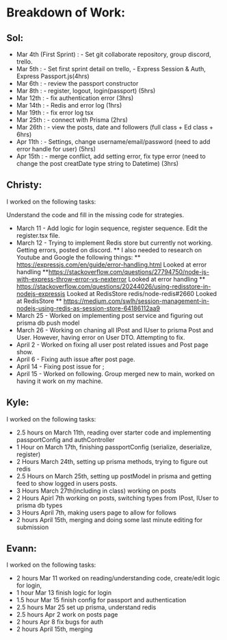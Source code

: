 # Breakdown of Work:

## Sol:

- Mar 4th (First Sprint) : - Set git collaborate repository, group discord, trello.
- Mar 5th : - Set first sprint detail on trello, - Express Session & Auth, Express Passport.js(4hrs)
- Mar 6th : - review the passport constructor
- Mar 8th : - register, logout, login(passport) (5hrs)
- Mar 12th : - fix authentication error (3hrs)
- Mar 14th : - Redis and error log (1hrs)
- Mar 19th : - fix error log tsx
- Mar 25th : - connect with Prisma (2hrs)
- Mar 26th : - view the posts, date and followers (full class + Ed class + 6hrs)
- Apr 11th : - Settings, change username/email/password (need to add error handle for user) (5hrs)
- Apr 15th : - merge conflict, add setting error, fix type error (need to change the post creatDate type string to Datetime) (3hrs)


## Christy:

I worked on the following tasks:

Understand the code and fill in the missing code for strategies.

- March 11 - Add logic for login sequence, register sequence. Edit the register.tsx file.
- March 12 - Trying to implement Redis store but currently not working. Getting errors, posted on discord.
  ** I also needed to research on Youtube and Google the following things:
  ** https://expressjs.com/en/guide/error-handling.html Looked at error handling
  **https://stackoverflow.com/questions/27794750/node-js-with-express-throw-error-vs-nexterror Looked at error handling
  ** https://stackoverflow.com/questions/20244026/using-redisstore-in-nodejs-expressjs Looked at RedisStore redis/node-redis#2660 Looked at RedisStore
  \*\* https://medium.com/swlh/session-management-in-nodejs-using-redis-as-session-store-64186112aa9
- March 25 - Worked on implementing post service and figuring out prisma db push model
- March 26 - Working on chaning all IPost and IUser to prisma Post and User. However, having error on User DTO. Attempting to fix.
- April 2 - Worked on fixing all user post related issues and Post page show.
- April 6 - Fixing auth issue after post page.
- April 14 - Fixing post issue for ;
- April 15 - Worked on following. Group merged new to main, worked on having it work on my machine.

## Kyle:

I worked on the following tasks:

- 2.5 hours on March 11th, reading over starter code and implementing passportConfig and authController
- 1 Hour on March 17th, finishing passportConfig (serialize, deserialize, register)
- 2 Hours March 24th, setting up prisma methods, trying to figure out redis
- 2.5 Hours on March 25th, setting up postModel in prisma and getting feed to show logged in users posts.
- 3 Hours March 27th(including in class) working on posts
- 2 Hours Apirl 7th working on posts, switching types from IPost, IUser to prisma db types
- 3 Hours April 7th, making users page to allow for follows
- 2 hours April 15th, merging and doing some last minute editing for submission

## Evann:

I worked on the following tasks:

- 2 hours Mar 11 worked on reading/understanding code, create/edit logic for login,
- 1 hour Mar 13 finish logic for login
- 1.5 hour Mar 15 finish config for passport and authentication
- 2.5 hours Mar 25 set up prisma, understand redis
- 2.5 hours Apr 2 work on posts page
- 2 hours Apr 8 fix bugs for auth
- 2 hours April 15th, merging
